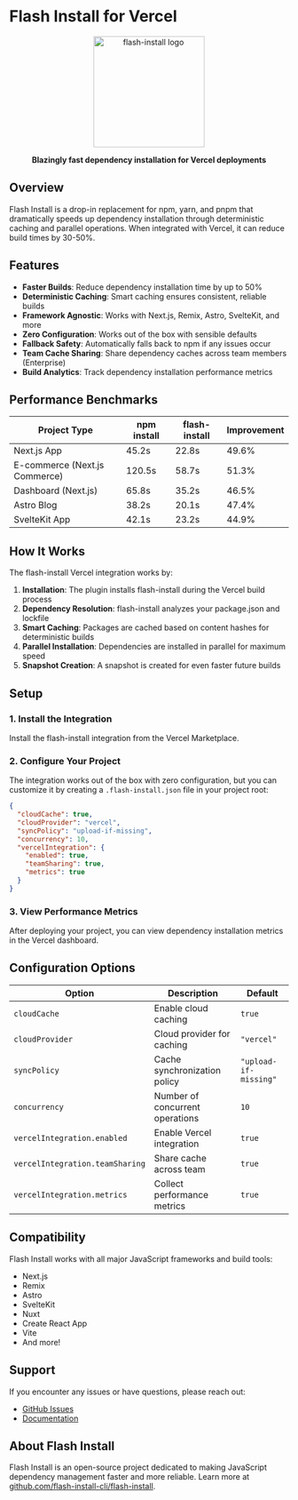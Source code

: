 # Flash Install for Vercel

<p align="center">
  <img src="https://raw.githubusercontent.com/flash-install-cli/flash-install/main/assets/logo.png" alt="flash-install logo" width="200" height="200">
</p>

<p align="center">
  <b>Blazingly fast dependency installation for Vercel deployments</b>
</p>

## Overview

Flash Install is a drop-in replacement for npm, yarn, and pnpm that dramatically speeds up dependency installation through deterministic caching and parallel operations. When integrated with Vercel, it can reduce build times by 30-50%.

## Features

- **Faster Builds**: Reduce dependency installation time by up to 50%
- **Deterministic Caching**: Smart caching ensures consistent, reliable builds
- **Framework Agnostic**: Works with Next.js, Remix, Astro, SvelteKit, and more
- **Zero Configuration**: Works out of the box with sensible defaults
- **Fallback Safety**: Automatically falls back to npm if any issues occur
- **Team Cache Sharing**: Share dependency caches across team members (Enterprise)
- **Build Analytics**: Track dependency installation performance metrics

## Performance Benchmarks

| Project Type | npm install | flash-install | Improvement |
|--------------|------------|---------------|-------------|
| Next.js App | 45.2s | 22.8s | 49.6% |
| E-commerce (Next.js Commerce) | 120.5s | 58.7s | 51.3% |
| Dashboard (Next.js) | 65.8s | 35.2s | 46.5% |
| Astro Blog | 38.2s | 20.1s | 47.4% |
| SvelteKit App | 42.1s | 23.2s | 44.9% |

## How It Works

The flash-install Vercel integration works by:

1. **Installation**: The plugin installs flash-install during the Vercel build process
2. **Dependency Resolution**: flash-install analyzes your package.json and lockfile
3. **Smart Caching**: Packages are cached based on content hashes for deterministic builds
4. **Parallel Installation**: Dependencies are installed in parallel for maximum speed
5. **Snapshot Creation**: A snapshot is created for even faster future builds

## Setup

### 1. Install the Integration

Install the flash-install integration from the Vercel Marketplace.

### 2. Configure Your Project

The integration works out of the box with zero configuration, but you can customize it by creating a `.flash-install.json` file in your project root:

```json
{
  "cloudCache": true,
  "cloudProvider": "vercel",
  "syncPolicy": "upload-if-missing",
  "concurrency": 10,
  "vercelIntegration": {
    "enabled": true,
    "teamSharing": true,
    "metrics": true
  }
}
```

### 3. View Performance Metrics

After deploying your project, you can view dependency installation metrics in the Vercel dashboard.

## Configuration Options

| Option | Description | Default |
|--------|-------------|--------|
| `cloudCache` | Enable cloud caching | `true` |
| `cloudProvider` | Cloud provider for caching | `"vercel"` |
| `syncPolicy` | Cache synchronization policy | `"upload-if-missing"` |
| `concurrency` | Number of concurrent operations | `10` |
| `vercelIntegration.enabled` | Enable Vercel integration | `true` |
| `vercelIntegration.teamSharing` | Share cache across team | `true` |
| `vercelIntegration.metrics` | Collect performance metrics | `true` |

## Compatibility

Flash Install works with all major JavaScript frameworks and build tools:

- Next.js
- Remix
- Astro
- SvelteKit
- Nuxt
- Create React App
- Vite
- And more!

## Support

If you encounter any issues or have questions, please reach out:

- [GitHub Issues](https://github.com/flash-install-cli/flash-install/issues)
- [Documentation](https://github.com/flash-install-cli/flash-install/blob/main/docs/vercel-integration.md)

## About Flash Install

Flash Install is an open-source project dedicated to making JavaScript dependency management faster and more reliable. Learn more at [github.com/flash-install-cli/flash-install](https://github.com/flash-install-cli/flash-install).